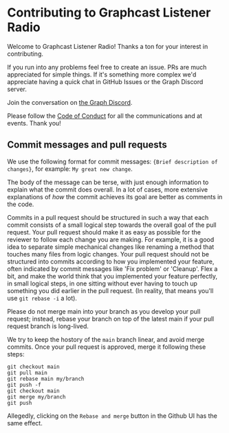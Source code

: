 
# Contributing to Graphcast Listener Radio

Welcome to Graphcast Listener Radio! Thanks a ton for your interest in contributing.

If you run into any problems feel free to create an issue. PRs are much appreciated for simple things. If it's something more complex we'd appreciate having a quick chat in GitHub Issues or the Graph Discord server.

Join the conversation on [the Graph Discord](https://thegraph.com/discord).

Please follow the [Code of Conduct](https://github.com/graphops/graphcast-sdk/blob/main/CODE_OF_CONDUCT.md) for all the communications and at events. Thank you!

## Commit messages and pull requests

We use the following format for commit messages:
`{Brief description of changes}`, for example: `My great new change`.

The body of the message can be terse, with just enough information to
explain what the commit does overall. In a lot of cases, more extensive
explanations of _how_ the commit achieves its goal are better as comments
in the code.

Commits in a pull request should be structured in such a way that each
commit consists of a small logical step towards the overall goal of the
pull request. Your pull request should make it as easy as possible for the
reviewer to follow each change you are making. For example, it is a good
idea to separate simple mechanical changes like renaming a method that
touches many files from logic changes. Your pull request should not be
structured into commits according to how you implemented your feature,
often indicated by commit messages like 'Fix problem' or 'Cleanup'. Flex a
bit, and make the world think that you implemented your feature perfectly,
in small logical steps, in one sitting without ever having to touch up
something you did earlier in the pull request. (In reality, that means
you'll use `git rebase -i` a lot).

Please do not merge main into your branch as you develop your pull
request; instead, rebase your branch on top of the latest main if your
pull request branch is long-lived.

We try to keep the hostory of the `main` branch linear, and avoid merge
commits. Once your pull request is approved, merge it following these
steps:
```
git checkout main
git pull main
git rebase main my/branch
git push -f
git checkout main
git merge my/branch
git push
```

Allegedly, clicking on the `Rebase and merge` button in the Github UI has
the same effect.
